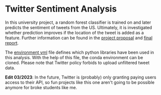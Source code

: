# Twitter Sentiment Analysis

In this university project, a random forest classifier is trained on
and later predicts the sentiment of tweets from the US.
Ultimately, it is investigated whether prediction improves
if the location of the tweet is added as a feature.
Further information can be found in the [project proposal](project-proposal.pdf)
and [final report](final-report.pdf). 

The [environment yml](env_machinelearning.yml) file defines which python libraries
have been used in this analysis. With the help of this file, the conda environment can be
cloned. Please note that Twitter policy forbids to upload unfiltered tweet data.

**Edit 03/2023**: In the future, Twitter is (probably) only granting paying users
access to their API, so fun projects like this one aren't going to be possible anymore
for broke students like me. 
